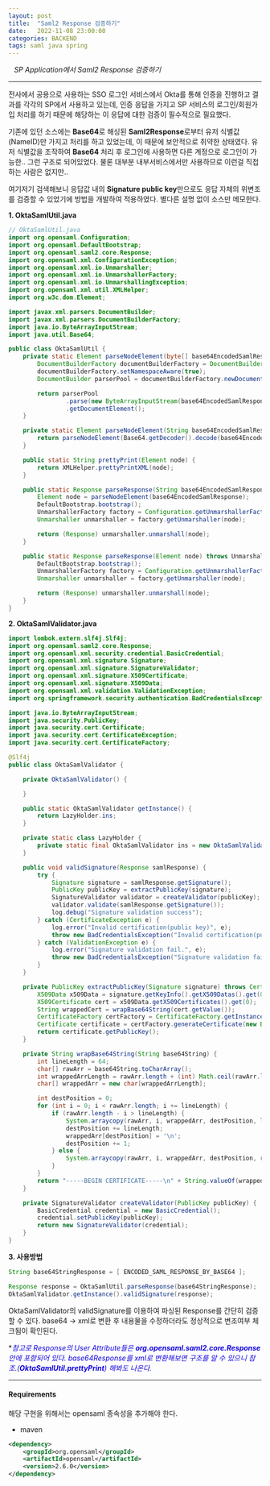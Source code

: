 ```yaml
---
layout: post
title:  "Saml2 Response 검증하기"
date:   2022-11-08 23:00:00
categories: BACKEND
tags: saml java spring
---
```


<i class="fa-regular fa-circle-check" style="margin-right:0.7rem"></i>*SP Application에서 Saml2 Response 검증하기*

---

전사에서 공용으로 사용하는 SSO 로그인 서비스에서 Okta를 통해 인증을 진행하고 결과를 각각의 SP에서 사용하고 있는데, 인증 응답을 가지고 SP 서비스의 로그인/회원가입 처리를 하기 때문에 
해당하는 이 응답에 대한 검증이 필수적으로 필요했다.

기존에 있던 소스에는 **Base64**로 해싱된 **Saml2Response**로부터 유저 식별값(NameID)만 가지고 처리를 하고 있었는데, 이 때문에 보안적으로 취약한 상태였다. 유저 식별값을 조작하여 **Base64** 처리 후 
로그인에 사용하면 다른 계정으로 로그인이 가능한.. 그런 구조로 되어있었다. 물론 대부분 내부서비스에서만 사용하므로 이런걸 직접 하는 사람은 없지만..

여기저기 검색해보니 응답값 내의 **Signature public key**만으로도 응답 자체의 위변조를 검증할 수 있었기에 방법을 개발하여 적용하였다. 별다른 설명 없이 소스만 메모한다.

**1. OktaSamlUtil.java**

```java
// OktaSamlUtil.java
import org.opensaml.Configuration;
import org.opensaml.DefaultBootstrap;
import org.opensaml.saml2.core.Response;
import org.opensaml.xml.ConfigurationException;
import org.opensaml.xml.io.Unmarshaller;
import org.opensaml.xml.io.UnmarshallerFactory;
import org.opensaml.xml.io.UnmarshallingException;
import org.opensaml.xml.util.XMLHelper;
import org.w3c.dom.Element;

import javax.xml.parsers.DocumentBuilder;
import javax.xml.parsers.DocumentBuilderFactory;
import java.io.ByteArrayInputStream;
import java.util.Base64;

public class OktaSamlUtil {
    private static Element parseNodeElement(byte[] base64EncodedSamlResponse) throws Exception {
        DocumentBuilderFactory documentBuilderFactory = DocumentBuilderFactory.newInstance();
        documentBuilderFactory.setNamespaceAware(true);
        DocumentBuilder parserPool = documentBuilderFactory.newDocumentBuilder();

        return parserPool
                .parse(new ByteArrayInputStream(base64EncodedSamlResponse))
                .getDocumentElement();
    }

    private static Element parseNodeElement(String base64EncodedSamlResponse) throws Exception {
        return parseNodeElement(Base64.getDecoder().decode(base64EncodedSamlResponse));
    }

    public static String prettyPrint(Element node) {
        return XMLHelper.prettyPrintXML(node);
    }

    public static Response parseResponse(String base64EncodedSamlResponse) throws Exception {
        Element node = parseNodeElement(base64EncodedSamlResponse);
        DefaultBootstrap.bootstrap();
        UnmarshallerFactory factory = Configuration.getUnmarshallerFactory();
        Unmarshaller unmarshaller = factory.getUnmarshaller(node);

        return (Response) unmarshaller.unmarshall(node);
    }

    public static Response parseResponse(Element node) throws UnmarshallingException, ConfigurationException {
        DefaultBootstrap.bootstrap();
        UnmarshallerFactory factory = Configuration.getUnmarshallerFactory();
        Unmarshaller unmarshaller = factory.getUnmarshaller(node);

        return (Response) unmarshaller.unmarshall(node);
    }
}
```

**2. OktaSamlValidator.java**
```java
import lombok.extern.slf4j.Slf4j;
import org.opensaml.saml2.core.Response;
import org.opensaml.xml.security.credential.BasicCredential;
import org.opensaml.xml.signature.Signature;
import org.opensaml.xml.signature.SignatureValidator;
import org.opensaml.xml.signature.X509Certificate;
import org.opensaml.xml.signature.X509Data;
import org.opensaml.xml.validation.ValidationException;
import org.springframework.security.authentication.BadCredentialsException;

import java.io.ByteArrayInputStream;
import java.security.PublicKey;
import java.security.cert.Certificate;
import java.security.cert.CertificateException;
import java.security.cert.CertificateFactory;

@Slf4j
public class OktaSamlValidator {

    private OktaSamlValidator() {

    }

    public static OktaSamlValidator getInstance() {
        return LazyHolder.ins;
    }

    private static class LazyHolder {
        private static final OktaSamlValidator ins = new OktaSamlValidator();
    }

    public void validSignature(Response samlResponse) {
        try {
            Signature signature = samlResponse.getSignature();
            PublicKey publicKey = extractPublicKey(signature);
            SignatureValidator validator = createValidator(publicKey);
            validator.validate(samlResponse.getSignature());
            log.debug("Signature validation success");
        } catch (CertificateException e) {
            log.error("Invalid certification(public key)", e);
            throw new BadCredentialsException("Invalid certification(public key)", e);
        } catch (ValidationException e) {
            log.error("Signature validation fail.", e);
            throw new BadCredentialsException("Signature validation fail", e);
        }
    }

    private PublicKey extractPublicKey(Signature signature) throws CertificateException {
        X509Data x509Data = signature.getKeyInfo().getX509Datas().get(0);
        X509Certificate cert = x509Data.getX509Certificates().get(0);
        String wrappedCert = wrapBase64String(cert.getValue());
        CertificateFactory certFactory = CertificateFactory.getInstance("X.509");
        Certificate certificate = certFactory.generateCertificate(new ByteArrayInputStream(wrappedCert.getBytes()));
        return certificate.getPublicKey();
    }

    private String wrapBase64String(String base64String) {
        int lineLength = 64;
        char[] rawArr = base64String.toCharArray();
        int wrappedArrLength = rawArr.length + (int) Math.ceil(rawArr.length / 64d) - 1;
        char[] wrappedArr = new char[wrappedArrLength];

        int destPosition = 0;
        for (int i = 0; i < rawArr.length; i += lineLength) {
            if (rawArr.length - i > lineLength) {
                System.arraycopy(rawArr, i, wrappedArr, destPosition, lineLength);
                destPosition += lineLength;
                wrappedArr[destPosition] = '\n';
                destPosition += 1;
            } else {
                System.arraycopy(rawArr, i, wrappedArr, destPosition, rawArr.length - i);
            }
        }
        return "-----BEGIN CERTIFICATE-----\n" + String.valueOf(wrappedArr) + "\n-----END CERTIFICATE-----";
    }

    private SignatureValidator createValidator(PublicKey publicKey) {
        BasicCredential credential = new BasicCredential();
        credential.setPublicKey(publicKey);
        return new SignatureValidator(credential);
    }
}
```

**3. 사용방법**
```java
String base64StringResponse = [ ENCODED_SAML_RESPONSE_BY_BASE64 ];

Response response = OktaSamlUtil.parseResponse(base64StringResponse);
OktaSamlValidator.getInstance().validSignature(response);
```

OktaSamlValidator의 validSignature를 이용하여 파싱된 Response를 간단히 검증할 수 있다.
base64 -> xml로 변환 후 내용물을 수정하더라도 정상적으로 변조여부 체크됨이 확인된다.

*<span style="color:#1205df">*참고로 Response의 User Attribute들은 **org.opensaml.saml2.core.Response**안에 포함되어 있다. base64Response를 xml로 변환해보면 구조를 알 수 있으니 참조.(**OktaSamlUtil.prettyPrint**) 해봐도 나온다.</span>*

---

#### Requirements

해당 구현을 위해서는 opensaml 종속성을 추가해야 한다.

- maven

```xml
<dependency>
    <groupId>org.opensaml</groupId>
    <artifactId>opensaml</artifactId>
    <version>2.6.0</version>
</dependency>
```